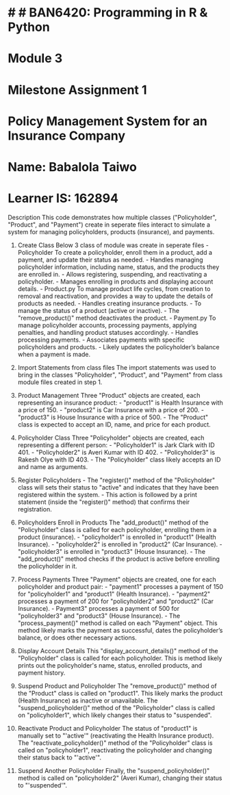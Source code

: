 # # # BAN6420: Programming in R & Python
# Module 3
# Milestone Assignment 1
# Policy Management System for an Insurance Company

# Name: Babalola Taiwo
# Learner IS: 162894

  Description
  This code demonstrates how multiple classes ("Policyholder", "Product", and "Payment") create in seperate files
  interact to simulate a system for managing policyholders, products (insurance), and payments.
  
  1.  Create Class
        Below 3 class of module was create in seperate files
          -  Policyholder
              To create a policyholder, enroll them in a product, add a payment, and update their status as needed.
                      -    Handles managing policyholder information, including name, status, and the products they are enrolled in.
                      -    Allows registering, suspending, and reactivating a policyholder.
                      -    Manages enrolling in products and displaying account details.
          -  Product.py
              To manage product life cycles, from creation to removal and reactivation, and provides a way to update the details of products as needed.
                        -    Handles creating insurance products.
                        -    To manage the status of a product (active or inactive).
                        -    The "remove_product()" method deactivates the product.
          - Payment.py
               To manage policyholder accounts, processing payments, applying penalties, and handling product statuses accordingly.
                        -    Handles processing payments.
                        -    Associates payments with specific policyholders and products.
                        - Likely updates the policyholder’s balance when a payment is made.
  3. Import Statements from class files
       The import statements was used to bring in the classes "Policyholder", "Product", and "Payment" from class module files created in step 1.
       
  4. Product Management
       Three "Product" objects are created, each representing an insurance product:
            - "product1" is Health Insurance with a price of 150.
            - "product2" is Car Insurance with a price of 200.
            - "product3" is House Insurance with a price of 500.
            - The "Product" class is expected to accept an ID, name, and price for each product.
  5. Policyholder Class
       Three "Policyholder" objects are created, each representing a different person:
            - "Policyholder1" is Jark Clark with ID 401.
            - "Policyholder2" is Averi Kumar with ID 402.
            - "Policyholder3" is Rakesh Olye with ID 403.
            - The "Policyholder" class likely accepts an ID and name as arguments.

  6. Register Policyholders
            - The "register()" method of the "Policyholder" class will sets their status to "active" and indicates that they have been registered within the system.
            - This action is followed by a print statement (inside the "register()" method) that confirms their registration.

  7. Policyholders Enroll in Products
       The "add_product()" method of the "Policyholder" class is called for each policyholder, enrolling them in a product (insurance).
            - "policyholder1" is enrolled in "product1" (Health Insurance).
            - "policyholder2" is enrolled in "product2" (Car Insurance).
            - "policyholder3" is enrolled in "product3" (House Insurance).
            - The "add_product()" method checks if the product is active before enrolling the policyholder in it.

  8.   Process Payments
        Three "Payment" objects are created, one for each policyholder and product pair:
             -  "payment1" processes a payment of 150 for "policyholder1" and "product1" (Health Insurance).
             -  "payment2" processes a payment of 200 for "policyholder2" and "product2" (Car Insurance).
             -  Payment3" processes a payment of 500 for "policyholder3" and "product3" (House Insurance).
             -  The "process_payment()" method is called on each "Payment" object. This method likely marks the payment as successful,
                 dates the policyholder’s balance, or does other necessary actions.

  9.   Display Account Details
        This "display_account_details()" method of the "Policyholder" class is called for each policyholder.
        This is method likely prints out the policyholder's name, status, enrolled products, and payment history.
  
  10. Suspend Product and Policyholder
        The "remove_product()" method of the "Product" class is called on "product1". This likely marks the product (Health Insurance) as inactive or unavailable.
        The "suspend_policyholder()" method of the "Policyholder" class is called on "policyholder1", which likely changes their status to "suspended".

  11. Reactivate Product and Policyholder
        The status of "product1" is manually set to "'active'" (reactivating the Health Insurance product).
        The "reactivate_policyholder()" method of the "Policyholder" class is called on "policyholder1", reactivating the policyholder and changing their status back to "'active'".

  12. Suspend Another Policyholder
        Finally, the "suspend_policyholder()" method is called on "policyholder2" (Averi Kumar), changing their status to "'suspended'".

